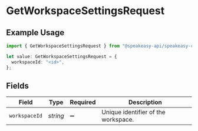 # GetWorkspaceSettingsRequest

## Example Usage

```typescript
import { GetWorkspaceSettingsRequest } from "@speakeasy-api/speakeasy-client-sdk-typescript/sdk/models/operations";

let value: GetWorkspaceSettingsRequest = {
  workspaceId: "<id>",
};
```

## Fields

| Field                               | Type                                | Required                            | Description                         |
| ----------------------------------- | ----------------------------------- | ----------------------------------- | ----------------------------------- |
| `workspaceId`                       | *string*                            | :heavy_minus_sign:                  | Unique identifier of the workspace. |